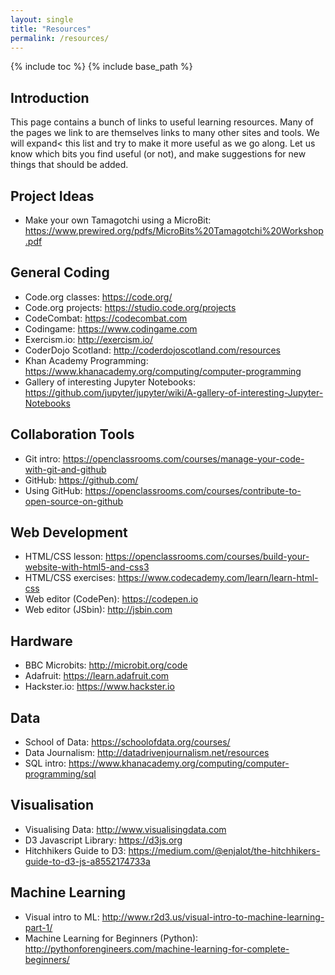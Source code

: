 ```yaml
---
layout: single
title: "Resources"
permalink: /resources/
---
```

{% include toc %}
{% include base_path %}

## Introduction

This page contains a bunch of links to useful learning resources. Many of the pages we link to are themselves links to many other sites and tools. We will expand< this list and try to make it more useful as we go along. Let us know which bits you find useful (or not), and make suggestions for new things that should be added. 

## Project Ideas

* Make your own Tamagotchi using a MicroBit: <https://www.prewired.org/pdfs/MicroBits%20Tamagotchi%20Workshop.pdf>

## General Coding

* Code.org classes: <https://code.org/>
* Code.org projects: <https://studio.code.org/projects>
* CodeCombat: <https://codecombat.com>
* Codingame: <https://www.codingame.com>
* Exercism.io: <http://exercism.io/>
* CoderDojo Scotland: <http://coderdojoscotland.com/resources>
* Khan Academy Programming: <https://www.khanacademy.org/computing/computer-programming>
* Gallery of interesting Jupyter Notebooks: <https://github.com/jupyter/jupyter/wiki/A-gallery-of-interesting-Jupyter-Notebooks>


## Collaboration Tools

* Git intro: <https://openclassrooms.com/courses/manage-your-code-with-git-and-github>
* GitHub: <https://github.com/>
* Using GitHub: <https://openclassrooms.com/courses/contribute-to-open-source-on-github>


## Web Development

* HTML/CSS lesson: <https://openclassrooms.com/courses/build-your-website-with-html5-and-css3>
* HTML/CSS exercises: <https://www.codecademy.com/learn/learn-html-css>
* Web editor (CodePen):  <https://codepen.io>
* Web editor (JSbin):  <http://jsbin.com>


## Hardware

* BBC Microbits: <http://microbit.org/code>
* Adafruit: <https://learn.adafruit.com>
* Hackster.io: <https://www.hackster.io>

## Data

* School of Data: <https://schoolofdata.org/courses/>
* Data Journalism: <http://datadrivenjournalism.net/resources>
* SQL intro:  <https://www.khanacademy.org/computing/computer-programming/sql>


## Visualisation

* Visualising Data: <http://www.visualisingdata.com>
* D3 Javascript Library: <https://d3js.org>
* Hitchhikers Guide to D3: <https://medium.com/@enjalot/the-hitchhikers-guide-to-d3-js-a8552174733a>

## Machine Learning

* Visual intro to ML: <http://www.r2d3.us/visual-intro-to-machine-learning-part-1/>
* Machine Learning for Beginners (Python): <http://pythonforengineers.com/machine-learning-for-complete-beginners/>
